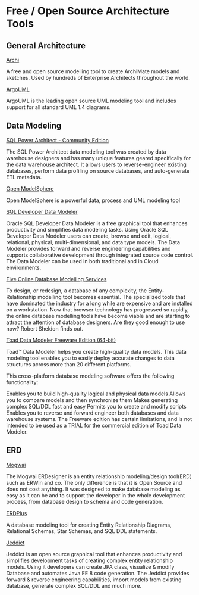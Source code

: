 # Free / Open Source Architecture Tools

## General Architecture

<a href="http://www.archimatetool.com/" target="_blank">Archi</a>

A free and open source modelling tool to create ArchiMate models and sketches. Used by hundreds of Enterprise Architects throughout the world.

<a href="http://argouml.tigris.org/" target="_blank">ArgoUML</a>

ArgoUML is the leading open source UML modeling tool and includes support for all standard UML 1.4 diagrams.

## Data Modeling

<a href="http://www.sqlpower.ca/page/architect" target="_blank">SQL Power Architect - Community Edition</a>

The SQL Power Architect data modeling tool was created by data warehouse designers and has many unique features geared specifically for the data warehouse architect. It allows users to reverse-engineer existing databases, perform data profiling on source databases, and auto-generate ETL metadata.

<a href="http://www.modelsphere.com/org/" target="_blank">Open ModelSphere</a>

Open ModelSphere is a powerful data, process and UML modeling tool

<a href="http://www.oracle.com/technetwork/developer-tools/datamodeler/overview/index.html" target="_blank">SQL Developer Data Modeler</a>

Oracle SQL Developer Data Modeler is a free graphical tool that enhances productivity and simplifies data modeling tasks. Using Oracle SQL Developer Data Modeler users can create, browse and edit, logical, relational, physical, multi-dimensional, and data type models. The Data Modeler provides forward and reverse engineering capabilities and supports collaborative development through integrated source code control. The Data Modeler can be used in both traditional and in Cloud environments.

<a href="https://www.simple-talk.com/sql/database-administration/five-online-database-modelling-services/">Five Online Database Modelling Services</a>

To design, or redesign, a database of any complexity, the Entity-Relationship modelling tool becomes essential. The specialized tools that have dominated the industry for a long while are expensive and are installed on a workstation. Now that browser technology has progressed so rapidly, the online database modelling tools have become viable and are starting to attract the attention of database designers. Are they good enough to use now? Robert Sheldon finds out.

<a href="https://www.toadworld.com/m/freeware/1613">Toad Data Modeler Freeware Edition (64-bit)</a>

Toad™ Data Modeler helps you create high-quality data models. This data modeling tool enables you to easily deploy accurate changes to data structures across more than 20 different platforms.

This cross-platform database modeling software offers the following functionality:

Enables you to build high-quality logical and physical data models
Allows you to compare models and then synchronize them
Makes generating complex SQL/DDL fast and easy
Permits you to create and modify scripts
Enables you to reverse and forward engineer both databases and data warehouse systems.
The Freeware edition has certain limitations, and is not intended to be used as a TRIAL for the commercial edition of Toad Data Modeler.

## ERD

<a href="http://mogwai.sourceforge.net/erdesignerng.html" target="_blank">Mogwai</a>

The Mogwai ERDesigner is an entity relationship modeling/design tool(ERD) such as ERWin and co. The only difference is that it is Open Source and does not cost anything. It was designed to make database modeling as easy as it can be and to support the developer in the whole development process, from database design to schema and code generation.

<a href="https://erdplus.com/#/" target="_blank">ERDPlus</a>

A database modeling tool for creating Entity Relationship Diagrams, Relational Schemas, Star Schemas, and SQL DDL statements.

<a href="https://jeddict.github.io/index.html" target="_blank">Jeddict</a>

Jeddict is an open source graphical tool that enhances productivity and simplifies development tasks of creating complex entity relationship models. Using it developers can create JPA class, visualize & modify Database and automates Java EE 8 code generation. The Jeddict provides forward & reverse engineering capabilities, import models from existing database, generate complex SQL/DDL and much more.
